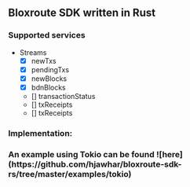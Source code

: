<h2>Bloxroute SDK written in Rust</h2>

<h3>Supported services</h3>

- Streams
    - [X] newTxs
    - [X] pendingTxs
    - [X] newBlocks
    - [X] bdnBlocks
    - [] transactionStatus
    - [] txReceipts
    - [] txReceipts


<h3>Implementation:<h3>
An example using Tokio can be found ![here](https://github.com/hjawhar/bloxroute-sdk-rs/tree/master/examples/tokio)
